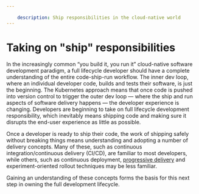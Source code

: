 ```yaml
---
    
    description: Ship responsibilities in the cloud-native world
---
```


# Taking on "ship" responsibilities

In the increasingly common “you build it, you run it” cloud-native software development paradigm, a full lifecycle developer should have a complete understanding of the entire code-ship-run workflow. The inner dev loop, where an individual developer code, builds and tests their software, is just the beginning. The Kubernetes approach means that once code is pushed into version control to trigger the outer dev loop — where the ship and run aspects of software delivery happens — the developer experience is changing. Developers are beginning to take on full lifecycle development responsibility, which inevitably means shipping code and making sure it disrupts the end-user experience as little as possible. 
 
Once a developer is ready to ship their code, the work of shipping safely without breaking things means understanding and adopting a number of delivery concepts. Many of these, such as continuous integration/continuous delivery (CI/CD), are familiar to most developers, while others, such as continuous deployment, [progressive delivery](../cicd/) and experiment-oriented rollout techniques may be less familiar. 
 
Gaining an understanding of these concepts forms the basis for this next step in owning the full development lifecycle. 

